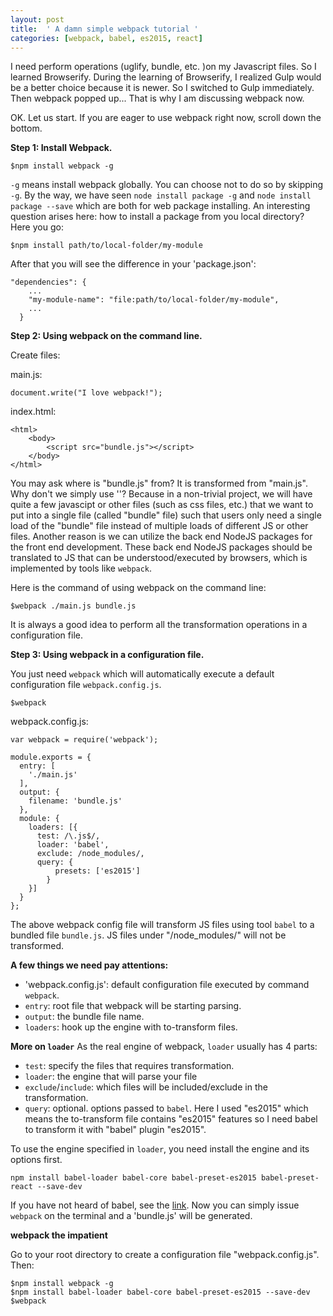 ```yaml
---
layout: post
title:  ' A damn simple webpack tutorial '
categories: [webpack, babel, es2015, react]
---
```


I need perform operations (uglify, bundle, etc. )on my Javascript files. So I learned Browserify. During the learning of Browserify, I realized Gulp would be a better choice because it is newer. So I switched to Gulp immediately. Then webpack popped up... That is why I am discussing webpack now.

OK. Let us start. If you are eager to use webpack right now, scroll down the bottom.

**Step 1: Install Webpack.**

```
$npm install webpack -g
```

`-g` means install webpack globally. You can choose not to do so by skipping `-g`. By the way, we have seen `node install package -g` and `node install package --save` which are both for web package installing. An interesting question arises here: how to install a package from you local directory? Here you go:

```
$npm install path/to/local-folder/my-module
```
After that you will see the difference in your 'package.json':
```
"dependencies": {
    ...
    "my-module-name": "file:path/to/local-folder/my-module",
    ...
  }
```

**Step 2: Using webpack on the command line.**

Create files:

main.js:
```
document.write("I love webpack!");
```

index.html:
```
<html>
    <body>
        <script src="bundle.js"></script>
    </body>
</html>
```

You may ask where is "bundle.js" from? It is transformed from "main.js". Why don't we simply use '<script src="main.js"></script>'? Because in a non-trivial project, we will have quite a few javascipt or other files (such as css files, etc.) that we want to put into a single file (called "bundle" file) such that users only need a single load of the "bundle" file instead of multiple loads of different JS or other files. Another reason is we can utilize the back end NodeJS packages for the front end development. These back end NodeJS packages should be translated to JS that can be understood/executed by browsers, which is implemented by tools like `webpack`.

Here is the command of using webpack on the command line:
```
$webpack ./main.js bundle.js
```
It is always a good idea to perform all the transformation operations in a configuration file.

**Step 3: Using webpack in a configuration file.**

You just need `webpack` which will automatically execute a default configuration file `webpack.config.js`.
```
$webpack
```

webpack.config.js:
```
var webpack = require('webpack');

module.exports = {
  entry: [
    './main.js'
  ],
  output: {
    filename: 'bundle.js'
  },
  module: {
    loaders: [{
      test: /\.js$/,
      loader: 'babel',
      exclude: /node_modules/,
      query: {
          presets: ['es2015']
        }
    }]
  }
};
```

The above webpack config file will transform JS files using tool `babel` to a bundled file `bundle.js`. JS files under "/node_modules/" will not be transformed.

**A few things we need pay attentions:**

* 'webpack.config.js': default configuration file executed by command `webpack`.
* `entry`: root file that webpack will be starting parsing.
* `output`: the bundle file name.
* `loaders`: hook up the engine with to-transform files.

**More on `loader`**
As the real engine of webpack, `loader` usually has 4 parts:

* `test`: specify the files that requires transformation.
* `loader`: the engine that will parse your file
* `exclude`/`include`: which files will be included/exclude in the transformation.
* `query`: optional. options passed to `babel`. Here I used "es2015" which means the to-transform file contains "es2015" features so I need babel to transform it with "babel" plugin "es2015".

To use the engine specified in `loader`, you need install the engine and its options first.
```
npm install babel-loader babel-core babel-preset-es2015 babel-preset-react --save-dev
```
If you have not heard of babel, see the [link](https://babeljs.io/blog/2015/10/31/setting-up-babel-6).
Now you can simply issue `webpack` on the terminal and a 'bundle.js' will be generated.

**webpack the impatient**

Go to your root directory to create a configuration file "webpack.config.js".
Then:
```
$npm install webpack -g
$npm install babel-loader babel-core babel-preset-es2015 --save-dev
$webpack
```
